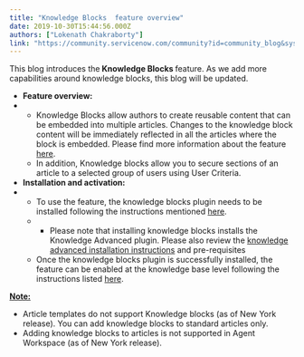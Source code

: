 ```yaml
---
title: "Knowledge Blocks  feature overview"
date: 2019-10-30T15:44:56.000Z
authors: ["Lokenath Chakraborty"]
link: "https://community.servicenow.com/community?id=community_blog&sys_id=9549d939dbbcc0145129a851ca9619ac"
---
```

<p>This blog introduces the<strong> Knowledge Blocks </strong>feature. As we add more capabilities around knowledge blocks, this blog will be updated.</p>
<ul><li><strong>Feature overview:</strong></li><li>
<ul><li>Knowledge Blocks allow authors to create reusable content that can be embedded into multiple articles. Changes to the knowledge block content will be immediately reflected in all the articles where the block is embedded. Please find more information about the feature <a href="https://docs.servicenow.com/bundle/newyork-servicenow-platform/page/product/knowledge-management/concept/knowledge-blocks.html" rel="nofollow">here</a>.</li><li>In addition, Knowledge blocks allow you to secure sections of an article to a selected group of users using User Criteria. </li></ul>
</li><li><strong>Installation and activation:</strong></li><li>
<ul><li>To use the feature, the knowledge blocks plugin needs to be installed following the instructions mentioned <a href="https://docs.servicenow.com/bundle/newyork-servicenow-platform/page/product/knowledge-management/task/activate-knowledge-blocks.html" rel="nofollow">here</a>.</li><li>
<ul><li>Please note that installing knowledge blocks installs the Knowledge Advanced plugin. Please also review the <a href="https://docs.servicenow.com/bundle/newyork-servicenow-platform/page/product/knowledge-management/task/activate-knowledge-advanced-plugin.html" rel="nofollow">knowledge advanced installation instructions</a> and pre-requisites</li></ul>
</li><li>Once the knowledge blocks plugin is successfully installed, the feature can be enabled at the knowledge base level following the instructions listed <a href="https://docs.servicenow.com/bundle/newyork-servicenow-platform/page/product/knowledge-management/task/enable-knowledge-blocks-for-knowledge-base.html" rel="nofollow">here</a>.</li></ul>
</li></ul>
<p><span style="text-decoration: underline;"><strong>Note:</strong></span></p>
<ul><li>Article templates do not support Knowledge blocks (as of New York release). You can add knowledge blocks to standard articles only.</li><li>Adding knowledge blocks to articles is not supported in Agent Workspace (as of New York release).</li></ul>
<p> </p>